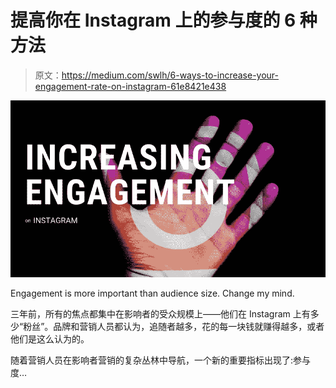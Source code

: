 # 提高你在 Instagram 上的参与度的 6 种方法

> 原文：<https://medium.com/swlh/6-ways-to-increase-your-engagement-rate-on-instagram-61e8421e438>

![](img/c0fcafce69a54ded703204792c86fcd8.png)

Engagement is more important than audience size. Change my mind.

三年前，所有的焦点都集中在影响者的受众规模上——他们在 Instagram 上有多少“粉丝”。品牌和营销人员都认为，追随者越多，花的每一块钱就赚得越多，或者他们是这么认为的。

随着营销人员在影响者营销的复杂丛林中导航，一个新的重要指标出现了:参与度…